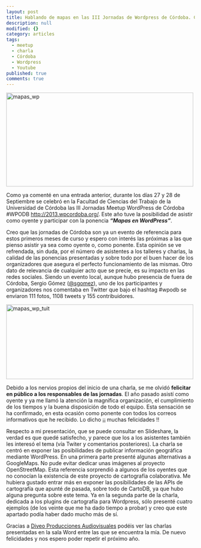 ```yaml
---
layout: post
title: Hablando de mapas en las III Jornadas de Wordpress de Córdoba. Crónica y algunas notas
description: null
modified: {}
category: articles
tags: 
  - meetup
  - charla
  - Córdoba
  - Wordpress
  - Youtube
published: true
comments: true
---
```


<a href="http://www.flickr.com/photos/115384326@N07/12147578043/" title="mapas_wp por Patricio Soriano, en Flickr"><img src="http://farm8.staticflickr.com/7382/12147578043_3acab64c16.jpg" width="500" height="250" alt="mapas_wp"></a>

Como ya comenté en una entrada anterior, durante los días 27 y 28 de Septiembre se celebró en la Facultad de Ciencias del Trabajo de la Universidad de Córdoba las III Jornadas Meetup WordPress de Córdoba #WPODB http://2013.wpcordoba.org/. Este año tuve la posibilidad de asistir como oyente y participar con la ponencia ***“Mapas en WordPress”***.

Creo que las jornadas de Córdoba son ya un evento de referencia para estos primeros meses de curso y espero con interés las próximas a las que pienso asistir ya sea como oyente o, como ponente. Esta opinión se ve refrendada, sin duda, por el número de asistentes a los talleres y charlas, la calidad de las ponencias presentadas y sobre todo por el buen hacer de los organizadores que asegura el perfecto funcionamiento de las mismas. Otro dato de relevancia de cualquier acto que se precie, es su impacto en las redes sociales. Siendo un evento local, aunque hubo presencia de fuera de Córdoba, Sergio Gómez ([@sgomez](https://twitter.com/sgomez)), uno de los participantes y organizadores nos comentaba en Twitter que bajo el hashtag #wpodb se enviaron 111 fotos, 1108 tweets y 155 contribuidores.

<a href="http://www.flickr.com/photos/115384326@N07/12147734854/" title="mapas_wp_tuit por Patricio Soriano, en Flickr"><img src="http://farm8.staticflickr.com/7320/12147734854_a0791c6640.jpg" width="500" height="199" alt="mapas_wp_tuit"></a>

Debido a los  nervios propios del inicio de una charla, se me olvidó **felicitar en público a los responsables  de las jornadas**. El año pasado asistí como oyente y ya me llamó la atención la magnífica organización, el cumplimiento de los tiempos y la buena disposición de todo el equipo. Esta sensación se ha confirmado, en esta ocasión como ponente con todos los correos informativos que he recibido. Lo dicho ¡¡ muchas felicidades !!

Respecto a mi presentación, que se puede consultar en Slideshare, la verdad es que quedé satisfecho, y parece que los a los asistentes también les interesó el tema (vía Twiter y comentarios posteriores). La charla se centró en exponer las posibilidades de publicar información geográfica mediante WordPress. En una primera parte presenté algunas alternativas a GoogleMaps. No pude evitar dedicar unas imágenes al proyecto OpenStreetMap. Esta referencia sorprendió a algunos de los oyentes que no conocían la existencia de este proyecto de cartografía colaborativa. Me hubiera gustado entrar más en exponer las posibilidades de las APIs de cartografía que apunté de pasada, sobre todo de CartoDB, ya que hubo alguna pregunta sobre este tema. Ya en la segunda parte de la charla, dedicada a los plugins de cartografía para Wordpress, sólo presenté cuatro ejemplos (de los veinte que me ha dado tiempo a probar) y creo que este apartado podía haber dado mucho más de sí.

Gracias a [Diveo Producciones Audiovisuales](http://diveo.es/) podéis ver las charlas presentadas en la sala Word entre las que se encuentra la mía. De nuevo felicidades y nos espero poder repetir el próximo año.
